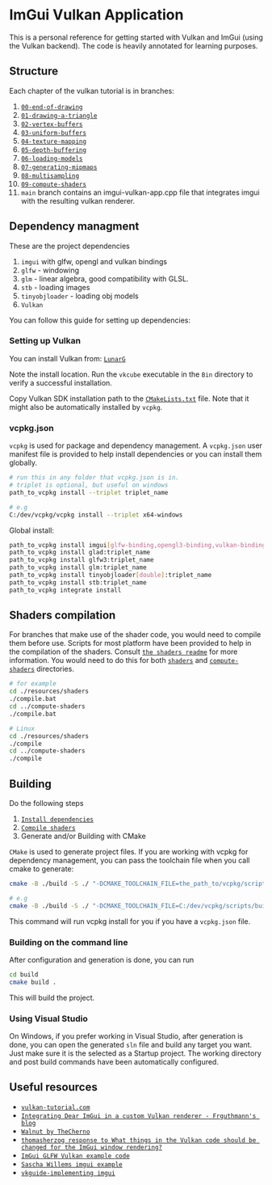 # ImGui Vulkan Application
This is a personal reference for getting started with Vulkan and ImGui (using the Vulkan backend). 
The code is heavily annotated for learning purposes.

## Structure
Each chapter of the vulkan tutorial is in branches:
1. [`00-end-of-drawing`](https://github.com/uzoochogu/imgui-vulkan-app/tree/00-end-of-drawing)
2. [`01-drawing-a-triangle`](https://github.com/uzoochogu/imgui-vulkan-app/tree/01-drawing-a-triangle)
3. [`02-vertex-buffers`](https://github.com/uzoochogu/imgui-vulkan-app/tree/02-vertex-buffers)
4. [`03-uniform-buffers`](https://github.com/uzoochogu/imgui-vulkan-app/tree/03-uniform-buffers)
5. [`04-texture-mapping`](https://github.com/uzoochogu/imgui-vulkan-app/tree/04-texture-mapping)
6. [`05-depth-buffering`](https://github.com/uzoochogu/imgui-vulkan-app/tree/05-depth-buffering)
7. [`06-loading-models`](https://github.com/uzoochogu/imgui-vulkan-app/tree/06-loading-models)
8. [`07-generating-mipmaps`](https://github.com/uzoochogu/imgui-vulkan-app/tree/07-generating-mipmaps)
9. [`08-multisampling`](https://github.com/uzoochogu/imgui-vulkan-app/tree/08-multisampling)
10. [`09-compute-shaders`](https://github.com/uzoochogu/imgui-vulkan-app/tree/09-compute-shaders)
11. `main` branch contains an imgui-vulkan-app.cpp file that integrates imgui with the resulting vulkan renderer.

## Dependency managment
These are the project dependencies
1. `imgui` with glfw, opengl and vulkan bindings
2. `glfw` - windowing
3. `glm` - linear algebra, good compatibility with GLSL.
4. `stb` - loading images
5. `tinyobjloader` - loading obj models
6. `Vulkan`

You can follow this guide for setting up dependencies:

### Setting up Vulkan
You can install Vulkan from: [`LunarG`](https://vulkan.lunarg.com/)

Note the install location. Run the `vkcube` executable in the `Bin` directory to verify a successful installation.

Copy Vulkan SDK installation path to the [`CMakeLists.txt`](./CMakeLists.txt) file.
Note that it might also be automatically installed by `vcpkg`.
### vcpkg.json
`vcpkg` is used for package and dependency management. 
A `vcpkg.json` user manifest file is provided to help install dependencies or you can install them globally.
```bash
# run this in any folder that vcpkg.json is in.
# triplet is optional, but useful on windows
path_to_vcpkg install --triplet triplet_name

# e.g
C:/dev/vcpkg/vcpkg install --triplet x64-windows
```
Global install:
```bash
path_to_vcpkg install imgui[glfw-binding,opengl3-binding,vulkan-binding]:triplet_name
path_to_vcpkg install glad:triplet_name
path_to_vcpkg install glfw3:triplet_name
path_to_vcpkg install glm:triplet_name
path_to_vcpkg install tinyobjloader[double]:triplet_name
path_to_vcpkg install stb:triplet_name
path_to_vcpkg integrate install
```

## Shaders compilation
For branches that make use of the shader code, you would need to compile them before use. Scripts for most platform have been provided to help in the compilation of the shaders. 
Consult [`the shaders readme`](./resources/shaders/readme.md) for more information.
You would need to do this for both [`shaders`](./resources/shaders/) and [`compute-shaders`](./resources/compute-shaders/) directories.
```bash
# for example
cd ./resources/shaders
./compile.bat
cd ../compute-shaders
./compile.bat

# Linux
cd ./resources/shaders
./compile
cd ../compute-shaders
./compile
```

## Building
Do the following steps
1. [`Install dependencies`](#dependency-managment)
2. [`Compile shaders`](#shaders-compilation)
3. Generate and/or Building with CMake

`CMake` is used to generate project files.
If you are working with vcpkg for dependency management, you can pass the toolchain file when you call cmake to generate:
```bash
cmake -B ./build -S ./ "-DCMAKE_TOOLCHAIN_FILE=the_path_to/vcpkg/scripts/buildsystems/vcpkg.cmake"

# e.g
cmake -B ./build -S ./ "-DCMAKE_TOOLCHAIN_FILE=C:/dev/vcpkg/scripts/buildsystems/vcpkg.cmake"
```
This command will run vcpkg install for you if you have a `vcpkg.json` file.
### Building on the command line 
After configuration and generation is done, you can run 
```bash
cd build
cmake build .
```
This will build the project.

### Using Visual Studio
On Windows, if you prefer working in Visual Studio, after generation is done, you can open the generated `sln` file and build any target you want.
Just make sure it is the selected as a Startup project. The working directory and post build commands have been automatically configured.

## Useful resources
* [`vulkan-tutorial.com`](https://vulkan-tutorial.com/)
* [`Integrating Dear ImGui in a custom Vulkan renderer - Frguthmann's blog`](https://frguthmann.github.io/posts/vulkan_imgui/)
* [`Walnut by TheCherno`](https://github.com/TheCherno/Walnut) 
* [`thomasherzog response to What things in the Vulkan code should be changed for the ImGui window rendering?`](https://github.com/ocornut/imgui/issues/4115#top)
* [`ImGui GLFW Vulkan example code`](https://github.com/ocornut/imgui/blob/master/examples/example_glfw_vulkan/main.cpp)
* [`Sascha Willems imgui example`](https://github.com/SaschaWillems/Vulkan/blob/master/examples/imgui/main.cpp)
* [`vkguide-implementing imgui`](https://vkguide.dev/docs/extra-chapter/implementing_imgui/) 


